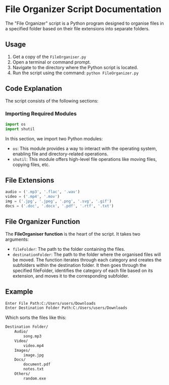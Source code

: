 # File Organizer Script Documentation

The "File Organizer" script is a Python program designed to organise files in a specified folder based on their file extensions into separate folders.

## Usage

1. Get a copy of the `FileOrganiser.py`
2. Open a terminal or command prompt.
3. Navigate to the directory where the Python script is located.
4. Run the script using the command: `python FileOrganizer.py`

## Code Explanation

The script consists of the following sections:

### Importing Required Modules

```python
import os
import shutil
```
In this section, we import two Python modules:

* `os`: This module provides a way to interact with the operating system, enabling file and directory-related operations.
* `shutil`: This module offers high-level file operations like moving files, copying files, etc.
  
## File Extensions

```python
audio = ('.mp3', '.flac', '.wav')
video = ('.mp4', '.mov')
img = ('.jpg', '.jpeg', '.png', '.svg', '.gif')
docs = ('.doc', '.docx', '.pdf', '.rtf', '.txt')
```

## File Organizer Function

The **FileOrganiser function** is the heart of the script. It takes two arguments:

* `fileFolder`: The path to the folder containing the files.
* `destinationFolder`: The path to the folder where the organised files will be moved.
The function iterates through each category and creates the subfolders within the destination folder. It then goes through the specified fileFolder, identifies the category of each file based on its extension, and moves it to the corresponding subfolder.

## Example
```bash
Enter File Path:C:/Users/users/Downloads
Enter Destination Folder Path:C:/Users/users/Downloads
```
Which sorts the files like this:
```bash
Destination Folder/
    Audio/
        song.mp3
    Video/
        video.mp4
    Images/
        image.jpg
    Docs/
        document.pdf
        notes.txt
    Others/
        random.exe

```
